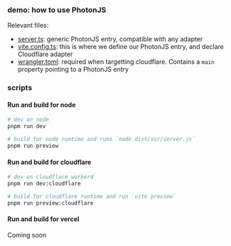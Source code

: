 ### demo: how to use PhotonJS

Relevant files:
- [server.ts](./server.ts): generic PhotonJS entry, compatible with any adapter
- [vite.config.ts](./vite.config.ts): this is where we define our PhotonJS entry, and declare Cloudflare adapter
- [wrangler.toml](./wrangler.toml): required when targetting cloudflare. Contains a `main` property pointing to a PhotonJS entry

### scripts

#### Run and build for node
```sh
# dev on node
pnpm run dev

# build for node runtime and runs `node dist/ssr/server.js`
pnpm run preview
```

#### Run and build for cloudflare
```sh
# dev on cloudflare workerd
pnpm run dev:cloudflare

# build for cloudflare runtime and run `vite preview`
pnpm run preview:cloudflare
```

#### Run and build for vercel
Coming soon
